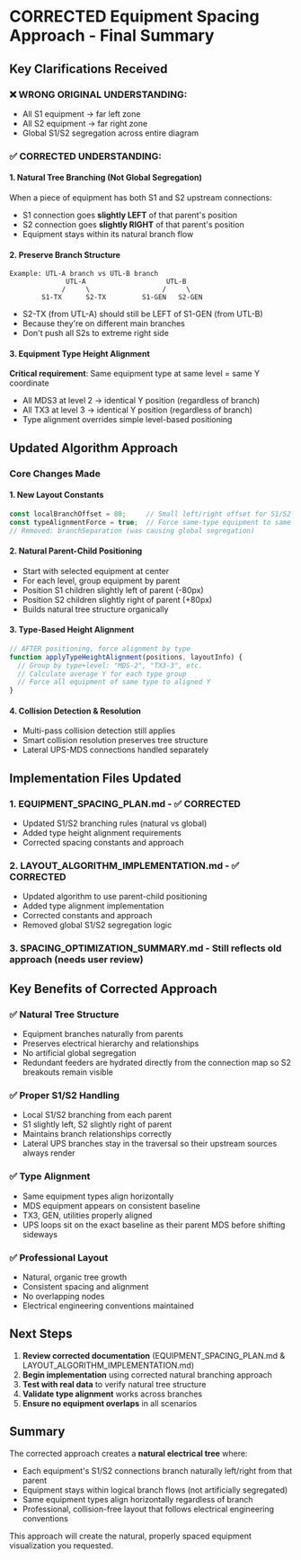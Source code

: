 # CORRECTED Equipment Spacing Approach - Final Summary

## Key Clarifications Received

### ❌ WRONG ORIGINAL UNDERSTANDING:
- All S1 equipment → far left zone
- All S2 equipment → far right zone
- Global S1/S2 segregation across entire diagram

### ✅ CORRECTED UNDERSTANDING:

#### 1. **Natural Tree Branching** (Not Global Segregation)
When a piece of equipment has both S1 and S2 upstream connections:
- S1 connection goes **slightly LEFT** of that parent's position
- S2 connection goes **slightly RIGHT** of that parent's position
- Equipment stays within its natural branch flow

#### 2. **Preserve Branch Structure**
```
Example: UTL-A branch vs UTL-B branch
              UTL-A                    UTL-B
             /     \                  /     \
        S1-TX      S2-TX         S1-GEN   S2-GEN
```
- S2-TX (from UTL-A) should still be LEFT of S1-GEN (from UTL-B)
- Because they're on different main branches
- Don't push all S2s to extreme right side

#### 3. **Equipment Type Height Alignment**
**Critical requirement**: Same equipment type at same level = same Y coordinate
- All MDS3 at level 2 → identical Y position (regardless of branch)
- All TX3 at level 3 → identical Y position (regardless of branch)
- Type alignment overrides simple level-based positioning

## Updated Algorithm Approach

### Core Changes Made

#### 1. **New Layout Constants**
```typescript
const localBranchOffset = 80;     // Small left/right offset for S1/S2 from parent
const typeAlignmentForce = true;  // Force same-type equipment to same Y
// Removed: branchSeparation (was causing global segregation)
```

#### 2. **Natural Parent-Child Positioning**
- Start with selected equipment at center
- For each level, group equipment by parent
- Position S1 children slightly left of parent (-80px)
- Position S2 children slightly right of parent (+80px)
- Builds natural tree structure organically

#### 3. **Type-Based Height Alignment**
```typescript
// AFTER positioning, force alignment by type
function applyTypeHeightAlignment(positions, layoutInfo) {
  // Group by type+level: "MDS-2", "TX3-3", etc.
  // Calculate average Y for each type group
  // Force all equipment of same type to aligned Y
}
```

#### 4. **Collision Detection & Resolution**
- Multi-pass collision detection still applies
- Smart collision resolution preserves tree structure
- Lateral UPS-MDS connections handled separately

## Implementation Files Updated

### 1. **EQUIPMENT_SPACING_PLAN.md** - ✅ CORRECTED
- Updated S1/S2 branching rules (natural vs global)
- Added type height alignment requirements
- Corrected spacing constants and approach

### 2. **LAYOUT_ALGORITHM_IMPLEMENTATION.md** - ✅ CORRECTED
- Updated algorithm to use parent-child positioning
- Added type alignment implementation
- Corrected constants and approach
- Removed global S1/S2 segregation logic

### 3. **SPACING_OPTIMIZATION_SUMMARY.md** - Still reflects old approach (needs user review)

## Key Benefits of Corrected Approach

### ✅ **Natural Tree Structure**
- Equipment branches naturally from parents
- Preserves electrical hierarchy and relationships
- No artificial global segregation
- Redundant feeders are hydrated directly from the connection map so S2 breakouts remain visible

### ✅ **Proper S1/S2 Handling**
- Local S1/S2 branching from each parent
- S1 slightly left, S2 slightly right of parent
- Maintains branch relationships correctly
- Lateral UPS branches stay in the traversal so their upstream sources always render

### ✅ **Type Alignment**
- Same equipment types align horizontally
- MDS equipment appears on consistent baseline
- TX3, GEN, utilities properly aligned
- UPS loops sit on the exact baseline as their parent MDS before shifting sideways

### ✅ **Professional Layout**
- Natural, organic tree growth
- Consistent spacing and alignment
- No overlapping nodes
- Electrical engineering conventions maintained

## Next Steps

1. **Review corrected documentation** (EQUIPMENT_SPACING_PLAN.md & LAYOUT_ALGORITHM_IMPLEMENTATION.md)
2. **Begin implementation** using corrected natural branching approach
3. **Test with real data** to verify natural tree structure
4. **Validate type alignment** works across branches
5. **Ensure no equipment overlaps** in all scenarios

## Summary

The corrected approach creates a **natural electrical tree** where:
- Each equipment's S1/S2 connections branch naturally left/right from that parent
- Equipment stays within logical branch flows (not artificially segregated)
- Same equipment types align horizontally regardless of branch
- Professional, collision-free layout that follows electrical engineering conventions

This approach will create the natural, properly spaced equipment visualization you requested.
